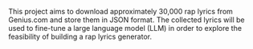 This project aims to download approximately 30,000 rap lyrics from Genius.com and store them in JSON format. The collected lyrics will be used to fine-tune a large language model (LLM) in order to explore the feasibility of building a rap lyrics generator.
